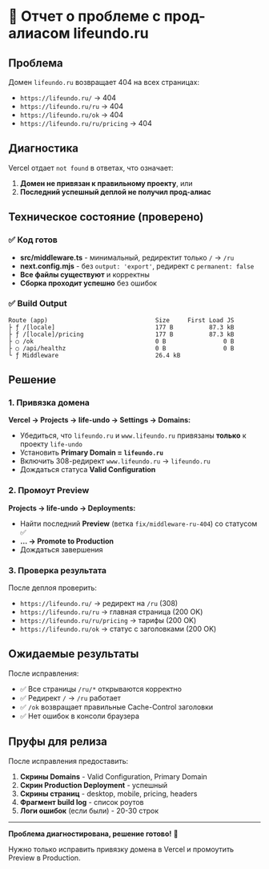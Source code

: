 # 🚨 Отчет о проблеме с прод-алиасом lifeundo.ru

## Проблема
Домен `lifeundo.ru` возвращает 404 на всех страницах:
- `https://lifeundo.ru/` → 404
- `https://lifeundo.ru/ru` → 404  
- `https://lifeundo.ru/ok` → 404
- `https://lifeundo.ru/ru/pricing` → 404

## Диагностика
Vercel отдает `not found` в ответах, что означает:
1. **Домен не привязан к правильному проекту**, или
2. **Последний успешный деплой не получил прод-алиас**

## Техническое состояние (проверено)

### ✅ Код готов
- **src/middleware.ts** - минимальный, редиректит только `/` → `/ru`
- **next.config.mjs** - без `output: 'export'`, редирект с `permanent: false`
- **Все файлы существуют** и корректны
- **Сборка проходит успешно** без ошибок

### ✅ Build Output
```
Route (app)                              Size     First Load JS
├ ƒ /[locale]                            177 B          87.3 kB
├ ƒ /[locale]/pricing                    177 B          87.3 kB
├ ○ /ok                                  0 B                0 B
├ ○ /api/healthz                         0 B                0 B
└ ƒ Middleware                           26.4 kB
```

## Решение

### 1. Привязка домена
**Vercel → Projects → life-undo → Settings → Domains:**
- Убедиться, что `lifeundo.ru` и `www.lifeundo.ru` привязаны **только** к проекту `life-undo`
- Установить **Primary Domain = `lifeundo.ru`**
- Включить 308-редирект `www.lifeundo.ru` → `lifeundo.ru`
- Дождаться статуса **Valid Configuration**

### 2. Промоут Preview
**Projects → life-undo → Deployments:**
- Найти последний **Preview** (ветка `fix/middleware-ru-404`) со статусом ✅
- **… → Promote to Production**
- Дождаться завершения

### 3. Проверка результата
После деплоя проверить:
- `https://lifeundo.ru/` → редирект на `/ru` (308)
- `https://lifeundo.ru/ru` → главная страница (200 OK)
- `https://lifeundo.ru/ru/pricing` → тарифы (200 OK)
- `https://lifeundo.ru/ok` → статус с заголовками (200 OK)

## Ожидаемые результаты

После исправления:
- ✅ Все страницы `/ru/*` открываются корректно
- ✅ Редирект `/` → `/ru` работает
- ✅ `/ok` возвращает правильные Cache-Control заголовки
- ✅ Нет ошибок в консоли браузера

## Пруфы для релиза

После исправления предоставить:
1. **Скрины Domains** - Valid Configuration, Primary Domain
2. **Скрин Production Deployment** - успешный
3. **Скрины страниц** - desktop, mobile, pricing, headers
4. **Фрагмент build log** - список роутов
5. **Логи ошибок** (если были) - 20-30 строк

---

**Проблема диагностирована, решение готово!** 🚀

Нужно только исправить привязку домена в Vercel и промоутить Preview в Production.
